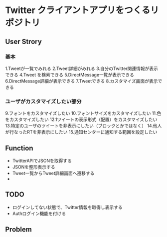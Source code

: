 # Twitter クライアントアプリをつくるリポジトリ

## User Strory

### 基本
1.Tweetが一覧でみれる
2.Tweet詳細がみれる
3.自分のTwitter関連情報が表示できる
4.Tweet を検索できる
5.DirectMessage一覧が表示できる
6.DirectMessage詳細が表示できる
7.Tweetできる
8.カスタマイズ画面が表示できる

### ユーザがカスタマイズしたい部分
9.フォントをカスタマイズしたい
10.フォントサイズをカスタマイズしたい
11.色をカスタマイズしたい
12.1ツイートの表示形式（配置）をカスタマイズしたい
13.特定のユーザのツイートを非表示にしたい（ブロックとかではなく）
14.他人が行なったRTを非表示にしたい
15.通知センターに通知する範囲を設定したい

## Function
- TwitterAPIでJSONを取得する
- JSONを整形表示する
- Tweet一覧からTweet詳細画面へ遷移する
- 

## TODO
- ログインしてない状態で、Twitter情報を取得し表示する
- Authログイン機能を付ける


## Problem
